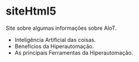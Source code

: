 # siteHtml5
Site sobre algumas informações sobre AloT.
- Inteligência Artificial das coisas.
- Benefícios da Hiperautomação.
- As principais Ferramentas da Hiperautomação.
